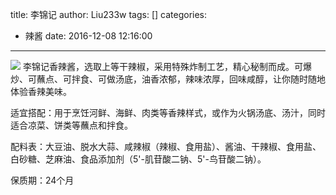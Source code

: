 title: 李锦记
author: Liu233w
tags: []
categories:
  - 辣酱
date: 2016-12-08 12:16:00
---
<image src="/img/25.jpg">
<!--more-->
李锦记香辣酱，选取上等干辣椒，采用特殊炸制工艺，精心秘制而成。可爆炒、可蘸点、可拌食、可做汤底，油香浓郁，辣味浓厚，回味咸醇，让你随时随地体验香辣美味。

适宜搭配：用于烹饪河鲜、海鲜、肉类等香辣样式，或作为火锅汤底、汤汁，同时适合凉菜、饼类等蘸点和拌食。

配料表：大豆油、脱水大蒜、咸辣椒（辣椒、食用盐）、酱油、干辣椒、食用盐、白砂糖、芝麻油、食品添加剂（5'-肌苷酸二钠、5'-鸟苷酸二钠）。

保质期：24个月
